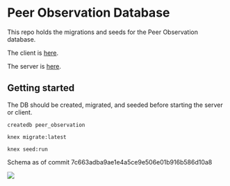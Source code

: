 # Peer Observation Database

This repo holds the migrations and seeds for the Peer Observation database.

The client is [here](https://github.com/gSchool/peer_observation_client).

The server is [here](https://github.com/gSchool/peer_observation_server).

## Getting started

The DB should be created, migrated, and seeded before starting the server or client.

`createdb peer_observation`

`knex migrate:latest`

`knex seed:run`

Schema as of commit 7c663adba9ae1e4a5ce9e506e01b916b586d10a8

![](https://www.lucidchart.com/publicSegments/view/27ecec9d-a456-4969-b2b7-dfce4f2991e4/image.png)
